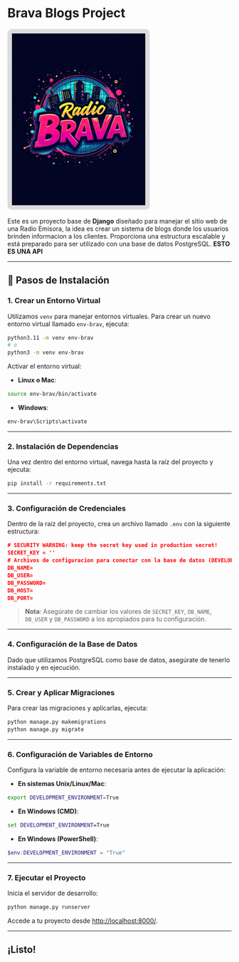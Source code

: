 # Brava Blogs Project

<img src="static/assets/logo.jpeg" alt="Log-bravo" width="300" style="background-color:#dddcdc; padding: 10px; border-radius: 10px;">

Este es un proyecto base de **Django** diseñado para manejar el sitio web de una Radio Emisora, la idea es crear un sistema de blogs donde los usuarios brinden informacion a los clientes. Proporciona una estructura escalable y está preparado para ser utilizado con una base de datos PostgreSQL.
**ESTO ES UNA API**

---

## 🚀 Pasos de Instalación

### 1. Crear un Entorno Virtual

Utilizamos `venv` para manejar entornos virtuales. Para crear un nuevo entorno virtual llamado `env-brav`, ejecuta:

```bash
python3.11 -m venv env-brav
# o
python3 -m venv env-brav
```

Activar el entorno virtual:

- **Linux o Mac**:

```bash
source env-brav/bin/activate
```

- **Windows**:

```bash
env-brav\Scripts\activate
```

---

### 2. Instalación de Dependencias

Una vez dentro del entorno virtual, navega hasta la raíz del proyecto y ejecuta:

```bash
pip install -r requirements.txt
```

---

### 3. Configuración de Credenciales

Dentro de la raíz del proyecto, crea un archivo llamado `.env` con la siguiente estructura:

```json
# SECURITY WARNING: keep the secret key used in production secret!
SECRET_KEY = ''
# Archivos de configuracion para conectar con la base de datos (DEVELOP)
DB_NAME=
DB_USER=
DB_PASSWORD=
DB_HOST=
DB_PORT=
```

> **Nota**: Asegúrate de cambiar los valores de `SECRET_KEY`, `DB_NAME`, `DB_USER` y `DB_PASSWORD` a los apropiados para tu configuración.

---

### 4. Configuración de la Base de Datos

Dado que utilizamos PostgreSQL como base de datos, asegúrate de tenerlo instalado y en ejecución.

---

### 5. Crear y Aplicar Migraciones

Para crear las migraciones y aplicarlas, ejecuta:

```bash
python manage.py makemigrations
python manage.py migrate
```

---

### 6. Configuración de Variables de Entorno

Configura la variable de entorno necesaria antes de ejecutar la aplicación:

- **En sistemas Unix/Linux/Mac**:

```bash
export DEVELOPMENT_ENVIRONMENT=True
```

- **En Windows (CMD)**:

```cmd
set DEVELOPMENT_ENVIRONMENT=True
```

- **En Windows (PowerShell)**:

```powershell
$env:DEVELOPMENT_ENVIRONMENT = "True"
```

---

### 7. Ejecutar el Proyecto

Inicia el servidor de desarrollo:

```bash
python manage.py runserver
```

Accede a tu proyecto desde [http://localhost:8000/](http://localhost:8000/).

---
## ¡Listo!


